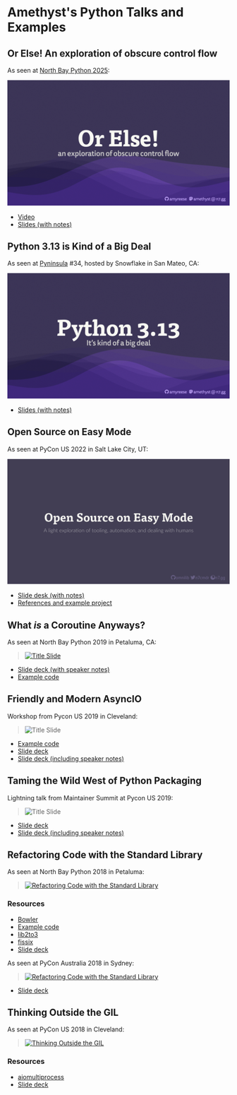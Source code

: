 # Amethyst's Python Talks and Examples

## Or Else! An exploration of obscure control flow

As seen at [North Bay Python 2025](https://2025.northbaypython.org):

[![Title slide](https://raw.githubusercontent.com/amyreese/pycon/main/thumbnails/or-else.png)](https://youtu.be/jRIkhLVGq9o)

* [Video](https://youtu.be/jRIkhLVGq9o)
* [Slides (with notes)](https://raw.githubusercontent.com/amyreese/pycon/main/slides/or-else-nbpy-2025.pdf)

## Python 3.13 is Kind of a Big Deal

As seen at [Pyninsula](https://pyninsula.org/) #34,
hosted by Snowflake in San Mateo, CA:

![Title slide](https://raw.githubusercontent.com/amyreese/pycon/main/thumbnails/python-313-is-a-big-deal.png)

* [Slides (with notes)](https://raw.githubusercontent.com/amyreese/pycon/main/slides/python-313-is-a-big-deal.pdf)

## Open Source on Easy Mode

As seen at PyCon US 2022 in Salt Lake City, UT:

![Title slide](https://raw.githubusercontent.com/amyreese/pycon/master/thumbnails/open-source-easy-mode.png)

* [Slide desk (with notes)](https://raw.githubusercontent.com/amyreese/pycon/main/open-source-easy-mode/slides-with-notes.pdf)
* [References and example project](https://github.com/amyreese/pycon/tree/main/open-source-easy-mode)

## What *is* a Coroutine Anyways?

As seen at North Bay Python 2019 in Petaluma, CA:

> [![Title Slide](https://raw.githubusercontent.com/amyreese/pycon/main/thumbnails/what-is-a-coroutine.png)](https://www.youtube.com/watch?v=GSiZkP7cI80)

* [Slide deck (with speaker notes)](https://github.com/amyreese/pycon/raw/main/what-is-a-coroutine/slides-with-notes.pdf)
* [Example code](https://github.com/amyreese/pycon/tree/main/what-is-a-coroutine)

## Friendly and Modern AsyncIO

Workshop from Pycon US 2019 in Cleveland:

> ![[Title Slide](https://www.dropbox.com/s/m3118hs1vf9cyfx/Friendly%20and%20Modern%20AsyncIO%20with%20notes.pdf?dl=0)](https://raw.githubusercontent.com/amyreese/pycon/master/thumbnails/friendly-asyncio.jpg)

* [Example code](https://github.com/amyreese/pycon/tree/master/friendly-asyncio)
* [Slide deck](https://speakerdeck.com/jreese/friendly-and-modern-asyncio)
* [Slide deck (including speaker notes)](https://www.dropbox.com/s/m3118hs1vf9cyfx/Friendly%20and%20Modern%20AsyncIO%20with%20notes.pdf?dl=0)


## Taming the Wild West of Python Packaging

Lightning talk from Maintainer Summit at Pycon US 2019:

> ![[Title Slide](https://www.dropbox.com/s/6sgkqq0bgw98xg8/Taming%20the%20Wild%20West%20of%20Python%20Packaging%20with%20notes.pdf?dl=0)](https://raw.githubusercontent.com/amyreese/pycon/master/thumbnails/taming-the-wild-west.jpg)

* [Slide deck](https://speakerdeck.com/jreese/taming-the-wild-west-of-python-packaging)
* [Slide deck (including speaker notes)](https://www.dropbox.com/s/6sgkqq0bgw98xg8/Taming%20the%20Wild%20West%20of%20Python%20Packaging%20with%20notes.pdf?dl=0)


## Refactoring Code with the Standard Library

As seen at North Bay Python 2018 in Petaluma:

> [![Refactoring Code with the Standard Library](http://img.youtube.com/vi/KxWsM9Kh1FY/0.jpg)](https://youtu.be/KxWsM9Kh1FY "North Bay Python 2018 - Amethyst Reese - Refactoring Code with the Standard Library")

### Resources

* [Bowler](https://pybowler.io)
* [Example code](https://github.com/amyreese/pycon/tree/master/refactoring)
* [lib2to3](https://github.com/python/cpython/tree/master/Lib/lib2to3)
* [fissix](https://github.com/amyreese/fissix)
* [Slide deck](https://speakerdeck.com/jreese/refactoring-code-with-the-standard-library-nbpy-2018)

As seen at PyCon Australia 2018 in Sydney:

> [![Refactoring Code with the Standard Library](http://img.youtube.com/vi/9USGh4Uy-xQ/0.jpg)](https://youtu.be/9USGh4Uy-xQ "PyCon Australia 2018 - Amethyst Reese - Refactoring Code with the Standard Library")

* [Slide deck](https://speakerdeck.com/jreese/refactoring-code-with-the-standard-library)


## Thinking Outside the GIL

As seen at PyCon US 2018 in Cleveland:

> [![Thinking Outside the GIL](http://img.youtube.com/vi/0kXaLh8Fz3k/0.jpg)](http://www.youtube.com/watch?v=0kXaLh8Fz3k "PyCon 2018 - Amethyst Reese - Thinking Outside the GIL with AsyncIO and Multiprocessing")

### Resources

* [aiomultiprocess](https://github.com/amyreese/aiomultiprocess)
* [Slide deck](https://speakerdeck.com/jreese/thinking-outside-the-gil-2)

